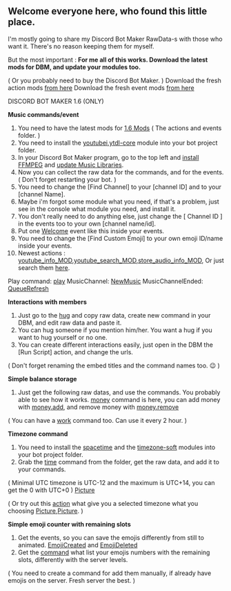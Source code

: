 ## Welcome everyone here, who found this little place. ##

I'm mostly going to share my Discord Bot Maker RawData-s with those who want it. There's no reason keeping them for myself.

But the most important : **For me all of this works. Download the latest mods for DBM, and update your modules too.**

( Or you probably need to buy the Discord Bot Maker. )
Download the fresh action mods [from here](https://dbm-network.github.io/download-git/#/home?url=https:%2F%2Fgithub.com%2Fdbm-network%2Fmods%2Ftree%2Fmaster%2Factions)
Download the fresh event mods [from here](https://dbm-network.github.io/download-git/#/home?url=https:%2F%2Fgithub.com%2Fdbm-network%2Fmods%2Ftree%2Fmaster%2Fevents)

DISCORD BOT MAKER 1.6 (ONLY)



**Music commands/event**

1. You need to have the latest mods for [1.6 Mods](https://github.com/dbm-network/mods/tree/old_version_v1.6) ( The actions and events folder. )
2. You need to install the [youtubei](https://www.npmjs.com/package/youtubei),[ytdl-core](https://www.npmjs.com/package/ytdl-core) module into your bot project folder.
3. In your Discord Bot Maker program, go to the top left and [install FFMPEG](https://i.ibb.co/rFNLxS3/install-FFMPEG.png) and [update Music Libraries](https://i.ibb.co/f2mKX2Y/update-musiclibraries.png).
4. Now you can collect the raw data for the commands, and for the events. ( Don't forget restarting your bot. )
5. You need to change the [Find Channel] to your [channel ID] and to your [channel Name].
6. Maybe i'm forgot some module what you need, if that's a problem, just see in the console what module you need, and install it.
7. You don't really need to do anything else, just change the [ Channel ID ] in the events too to your own [channel name/id].
8. Put one [Welcome](https://i.ibb.co/T8p92pK/image.png) event like this inside your events.
9. You need to change the [Find Custom Emoji] to your own emoji ID/name inside your events.
10. Newest actions : [youtube_info_MOD](https://github.com/dbm-network/mods/blob/master/actions/youtube_info_MOD.js),[youtube_search_MOD](https://github.com/dbm-network/mods/blob/master/actions/youtube_search_MOD.js),[store_audio_info_MOD](https://github.com/dbm-network/mods/blob/master/actions/store_audio_info_MOD.js), Or just search them [here](https://github.com/dbm-network/mods/tree/master/actions).

Play command: [play](https://github.com/ForestTea/foresttea/blob/main/Commands/play)
MusicChannel: [NewMusic](https://github.com/ForestTea/foresttea/blob/main/Events/NewMusic)
MusicChannelEnded: [QueueRefresh](https://github.com/ForestTea/foresttea/blob/main/Events/QueueRefresh)


**Interactions with members**
1. Just go to the [hug](https://github.com/ForestTea/foresttea/blob/main/Commands/hug) and copy raw data, create new command in your DBM, and edit raw data and paste it.
2. You can hug someone if you mention him/her. You want a hug if you want to hug yourself or no one.
3. You can create different interactions easily, just open in the DBM the [Run Script] action, and change the urls.

( Don't forget renaming the embed titles and the command names too. 😉 )


**Simple balance storage**
1. Just get the following raw datas, and use the commands. You probably able to see how it works.
[money](https://github.com/ForestTea/foresttea/blob/main/Commands/money) command is here, you can add money with [money.add](https://github.com/ForestTea/foresttea/blob/main/Commands/money.add), and remove money with [money.remove](https://github.com/ForestTea/foresttea/blob/main/Commands/money.remove)

( You can have a [work](https://github.com/ForestTea/foresttea/blob/main/Commands/work) command too. Can use it every 2 hour. )


**Timezone command**
1. You need to install the [spacetime](https://www.npmjs.com/package/spacetime) and the [timezone-soft](https://www.npmjs.com/package/timezone-soft) modules into your bot project folder.
2. Grab the [time](https://github.com/ForestTea/foresttea/blob/main/Commands/time) command from the folder, get the raw data, and add it to your commands.

( Minimal UTC timezone is UTC-12 and the maximum is UTC+14, you can get the 0 with UTC+0 ) [Picture](https://i.ibb.co/swQdK6K/image.png)

( Or try out this [action](https://github.com/ForestTea/foresttea/blob/main/actions/current_utc_time_MOD.js) what give you a selected timezone what you choosing [Picture](https://i.ibb.co/5swYQv1/image.png),[Picture](https://i.ibb.co/f9HqQgd/image.png). )


**Simple emoji counter with remaining slots**
1. Get the events, so you can save the emojis differently from still to animated. [EmojiCreated](https://github.com/ForestTea/foresttea/blob/main/Events/EmojiCreated) and [EmojiDeleted](https://github.com/ForestTea/foresttea/blob/main/Events/EmojiDeleted)
2. Get the [command](https://github.com/ForestTea/foresttea/blob/main/Commands/emojis) what list your emojis numbers with the remaining slots, differently with the server levels.

( You need to create a command for add them manually, if already have emojis on the server. Fresh server the best. )
